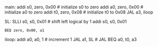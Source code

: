 main:
    addi s0, zero, 0x00     # initialize s0 to zero
    addi a0, zero, 0x00     # initialize a0 to zero
    addi t0, zero, 0x08     # initialize t0 to 0x08
    JAL a3, iloop
    
    
SL:
    SLLI s0, s0, 0x01       # shift left logical by 1
    addi s0, s0, 0x01

    BEQ zero, 0x00, a1

iloop:
    addi a0, a0, 1          # increment 1
    JAL a1, SL              # JAL
    BEQ a0, t0, a3
    
